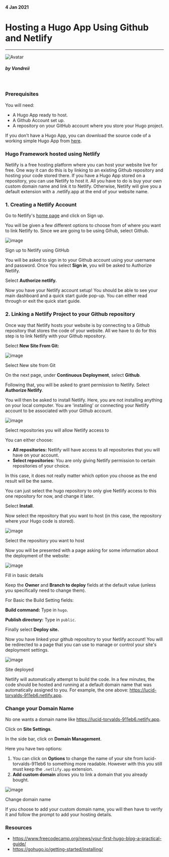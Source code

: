 <div class="writtenContent">

#### 4 Jan 2021
# Hosting a Hugo App Using Github and Netlify
___

<!-- ----------- Intro ----------- -->
<div class="avatar-block">
    <img src="./assets/images/avatar.jpg" loading="lazy" alt="Avatar" class="avatar avatar-align">
    <h5 class="avatar-text avatar-align"> by Vondreii</h5>
</div>
<br>
<!-- ----------------------------- -->

### Prerequisites
You will need:
- A Hugo App ready to host.
- A Github Account set up.
- A repository on your GitHub account where you store your Hugo project.

If you don't have a Hugo App, you can download the source code of a working simple Hugo App from [here](https://github.com/vondreii/hugo-framework).

### Hugo Framework hosted using Netlify
Netlify is a free hosting platform where you can host your website live for free. One way it can do this is by linking to an existing Github repository and hosting your code stored there. If you have a Hugo App stored on a repository, you can use Netlify to host it. All you have to do is buy your own custom domain name and link it to Netlify. Otherwise, Netlify will give you a default extension with a .netlify.app at the end of your website name.

### 1. Creating a Netlify Account 

Go to Netlify's [home page](https://www.netlify.com/) and click on Sign up.

You will be given a few different options to choose from of where you want to link Netlify to. Since we are going to be using Gihub, select Github.

<!-- ----------- Image ----------- -->
<div class="image-container">
    <img src="./assets/blog/images/hostingAHugoAppUsingGithubAndNetlify/1.jpg" loading="lazy" alt="image" class="image-full"/>
	<div class="image-description"><p>Sign up to Netlify using GitHub</p></div>
</div>
<!-- ----------------------------- -->

You will be asked to sign in to your Github account using your username and password. Once You select **Sign in**, you will be asked to Authorize Netlify.

Select **Authorize netlify.**

Now you have your Netlify account setup! You should be able to see your main dashboard and a quick start guide pop-up. You can either read through or exit the quick start guide.

### 2. Linking a Netlify Project to your Github repository

Once way that Netlify hosts your website is by connecting to a Github repository that stores the code of your website. All we have to do for this step is to link Netlify with your Github repository.

Select **New Site From Git:**

<!-- ----------- Image ----------- -->
<div class="image-container">
    <img src="./assets/blog/images/hostingAHugoAppUsingGithubAndNetlify/2.jpg" loading="lazy" alt="image" class="image-full"/>
	<div class="image-description"><p>Select New site from Git</p></div>
</div>
<!-- ----------------------------- -->

On the next page, under **Continuous Deployment**, select **Github**.

Following that, you will be asked to grant permission to Netlify. Select **Authorize Netlify**.

You will then be asked to install Netlify. Here, you are not installing anything on your local computer. You are 'installing' or connecting your Netlify account to be associated with your Github account.

<!-- ----------- Image ----------- -->
<div class="image-container">
    <img src="./assets/blog/images/hostingAHugoAppUsingGithubAndNetlify/3.jpg" loading="lazy" alt="image" class="image-full"/>
	<div class="image-description"><p>Select repositories you will allow Netlify access to</p></div>
</div>
<!-- ----------------------------- -->

You can either choose:
* **All repositories:** Netlify will have access to all repositories that you will have on your account. 
* **Select repositories:** You are only giving Netlify permission to certain repositories of your choice.

In this case, it does not really matter which option you choose as the end result will be the same. 

You can just select the hugo repository to only give Netlify access to this one repository for now, and change it later.  

Select **Install**.

Now select the repository that you want to host (in this case, the repository where your Hugo code is stored).

<!-- ----------- Image ----------- -->
<div class="image-container">
    <img src="./assets/blog/images/hostingAHugoAppUsingGithubAndNetlify/4.jpg" loading="lazy" alt="image" class="image-75"/>
	<div class="image-description"><p>Select the repository you want to host</p></div>
</div>
<!-- ----------------------------- -->

Now you will be presented with a page asking for some information about the deployment of the website:

<!-- ----------- Image ----------- -->
<div class="image-container">
    <img src="./assets/blog/images/hostingAHugoAppUsingGithubAndNetlify/5.jpg" loading="lazy" alt="image" class="image-75"/>
	<div class="image-description"><p>Fill in basic details</p></div>
</div>
<!-- ----------------------------- -->

Keep the **Owner** and **Branch to deploy** fields at the default value (unless you specifically need to change them).

For Basic the Build Setting fields:

**Build command:** Type in `hugo`.

**Publish directory:** Type in `public`.

Finally select **Deploy site.**

Now you have linked your github repository to your Netlify account! You will be redirected to a page that you can use to manage or control your site's deployment settings. 

<!-- ----------- Image ----------- -->
<div class="image-container">
    <img src="./assets/blog/images/hostingAHugoAppUsingGithubAndNetlify/6.jpg" loading="lazy" alt="image" class="image-full"/>
	<div class="image-description"><p>Site deployed</p></div>
</div>
<!-- ----------------------------- -->

Netlify will automatically attempt to build the code. In a few minutes, the code should be hosted and running at a default domain name that was automatically assigned to you. For example, the one above: https://lucid-torvalds-911eb6.netlify.app.

### Change your Domain Name
No one wants a domain name like https://lucid-torvalds-911eb6.netlify.app.

Click on **Site Settings**.

In the side bar, click on **Domain Management**.

Here you have two options:

1. You can click on **Options** to change the name of your site from lucid-torvalds-911eb6 to something more readable. However with this you still must keep the `.netlify.app` extension.
2. **Add custom domain** allows you to link a domain that you already bought. 

<!-- ----------- Image ----------- -->
<div class="image-container">
    <img src="./assets/blog/images/hostingAHugoAppUsingGithubAndNetlify/7.PNG" loading="lazy" alt="image" class="image-75"/>
	<div class="image-description"><p>Change domain name</p></div>
</div>
<!-- ----------------------------- -->

If you choose to add your custom domain name, you will then have to verify it and follow the prompt to add your hosting details.

### Resources
* https://www.freecodecamp.org/news/your-first-hugo-blog-a-practical-guide/
* https://gohugo.io/getting-started/installing/